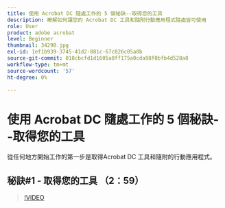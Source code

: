 ```yaml
---
title: 使用 Acrobat DC 隨處工作的 5 個秘訣--取得您的工具
description: 瞭解如何讓您的 Acrobat DC 工具和隨附行動應用程式隨處皆可使用
role: User
product: adobe acrobat
level: Beginner
thumbnail: 34290.jpg
exl-id: 1ef1b939-3745-41d2-881c-67c026c05a0b
source-git-commit: 018cbcfd1d1605a8ff175a0cda98f0bfb4d528a8
workflow-type: tm+mt
source-wordcount: '57'
ht-degree: 0%

---
```


# 使用 Acrobat DC 隨處工作的 5 個秘訣--取得您的工具

從任何地方開始工作的第一步是取得Acrobat DC 工具和隨附的行動應用程式。

## 秘訣#1 - 取得您的工具 （2：59）

>[!VIDEO](https://video.tv.adobe.com/v/34290)
